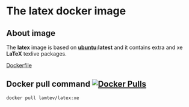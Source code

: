 # The latex docker image 

## About image

The __latex__ image is based on [__ubuntu__](https://hub.docker.com/_/ubuntu/)__:latest__ and it contains extra and xe __LaTeX__ texlive packages.
 
[Dockerfile](https://github.com/lamtev/build-tools-dockers/blob/master/latex/xe/Dockerfile)
 
## Docker pull command [![Docker Pulls](https://img.shields.io/docker/pulls/lamtev/latex.svg?style=flat-square)](https://hub.docker.com/r/lamtev/latex/)

`docker pull lamtev/latex:xe`
